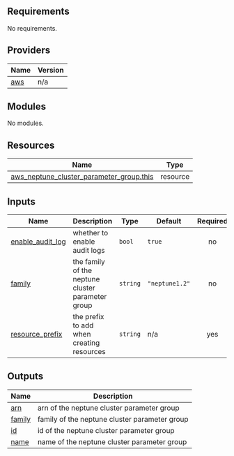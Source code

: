 <!-- BEGIN_TF_DOCS -->
## Requirements

No requirements.

## Providers

| Name | Version |
|------|---------|
| <a name="provider_aws"></a> [aws](#provider\_aws) | n/a |

## Modules

No modules.

## Resources

| Name | Type |
|------|------|
| [aws_neptune_cluster_parameter_group.this](https://registry.terraform.io/providers/hashicorp/aws/latest/docs/resources/neptune_cluster_parameter_group) | resource |

## Inputs

| Name | Description | Type | Default | Required |
|------|-------------|------|---------|:--------:|
| <a name="input_enable_audit_log"></a> [enable\_audit\_log](#input\_enable\_audit\_log) | whether to enable audit logs | `bool` | `true` | no |
| <a name="input_family"></a> [family](#input\_family) | the family of the neptune cluster parameter group | `string` | `"neptune1.2"` | no |
| <a name="input_resource_prefix"></a> [resource\_prefix](#input\_resource\_prefix) | the prefix to add when creating resources | `string` | n/a | yes |

## Outputs

| Name | Description |
|------|-------------|
| <a name="output_arn"></a> [arn](#output\_arn) | arn of the neptune cluster parameter group |
| <a name="output_family"></a> [family](#output\_family) | family of the neptune cluster parameter group |
| <a name="output_id"></a> [id](#output\_id) | id of the neptune cluster parameter group |
| <a name="output_name"></a> [name](#output\_name) | name of the neptune cluster parameter group |
<!-- END_TF_DOCS -->